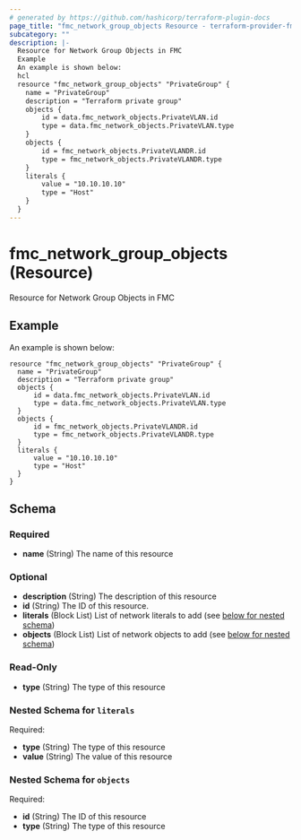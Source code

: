 ```yaml
---
# generated by https://github.com/hashicorp/terraform-plugin-docs
page_title: "fmc_network_group_objects Resource - terraform-provider-fmc"
subcategory: ""
description: |-
  Resource for Network Group Objects in FMC
  Example
  An example is shown below:
  hcl
  resource "fmc_network_group_objects" "PrivateGroup" {
    name = "PrivateGroup"
    description = "Terraform private group"
    objects {
        id = data.fmc_network_objects.PrivateVLAN.id
        type = data.fmc_network_objects.PrivateVLAN.type
    }
    objects {
        id = fmc_network_objects.PrivateVLANDR.id
        type = fmc_network_objects.PrivateVLANDR.type
    }
    literals {
        value = "10.10.10.10"
        type = "Host"
    }
  }
---
```


# fmc_network_group_objects (Resource)

Resource for Network Group Objects in FMC

## Example
An example is shown below: 
```hcl
resource "fmc_network_group_objects" "PrivateGroup" {
  name = "PrivateGroup"
  description = "Terraform private group"
  objects {
      id = data.fmc_network_objects.PrivateVLAN.id
      type = data.fmc_network_objects.PrivateVLAN.type
  }
  objects {
      id = fmc_network_objects.PrivateVLANDR.id
      type = fmc_network_objects.PrivateVLANDR.type
  }
  literals {
      value = "10.10.10.10"
      type = "Host"
  }
}
```



<!-- schema generated by tfplugindocs -->
## Schema

### Required

- **name** (String) The name of this resource

### Optional

- **description** (String) The description of this resource
- **id** (String) The ID of this resource.
- **literals** (Block List) List of network literals to add (see [below for nested schema](#nestedblock--literals))
- **objects** (Block List) List of network objects to add (see [below for nested schema](#nestedblock--objects))

### Read-Only

- **type** (String) The type of this resource

<a id="nestedblock--literals"></a>
### Nested Schema for `literals`

Required:

- **type** (String) The type of this resource
- **value** (String) The value of this resource


<a id="nestedblock--objects"></a>
### Nested Schema for `objects`

Required:

- **id** (String) The ID of this resource
- **type** (String) The type of this resource


